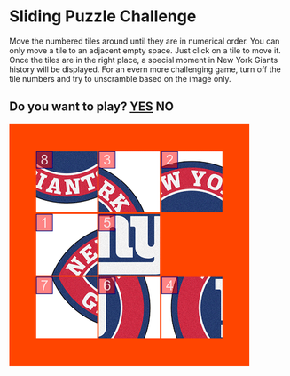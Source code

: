# Sliding Puzzle Challenge

Move the numbered tiles around until they are in numerical order. You can only move a tile to an adjacent empty space. Just click on a tile to move it. Once the tiles are in the right place, a special moment in New York Giants history will be displayed. For an evern more challenging game, turn off the tile numbers and try to unscramble based on the image only.

## Do you want to play? [YES](https://epicdoggames.github.io/NY-Giants-Are-Bums/) **NO**

![](https://github.com/EpicDogGames/NY-Giants-Are-Bums/blob/main/sliderpuzzle.gif)
